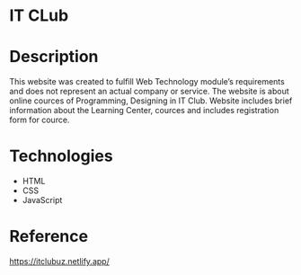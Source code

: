# IT CLub

# Description
This website was created to fulfill Web Technology module’s
requirements and does not represent an actual company or service. The website is about online cources of Programming, Designing in IT Club. Website includes brief information about the Learning Center, cources and includes registration form for cource.

# Technologies
- HTML
- CSS
- JavaScript

# Reference
https://itclubuz.netlify.app/

